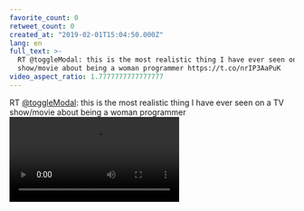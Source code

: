 ```yaml
---
favorite_count: 0
retweet_count: 0
created_at: "2019-02-01T15:04:50.000Z"
lang: en
full_text: >-
  RT @toggleModal: this is the most realistic thing I have ever seen on a TV
  show/movie about being a woman programmer https://t.co/nrIP3AaPuK
video_aspect_ratio: 1.7777777777777777
---
```


RT [@toggleModal](https://twitter.com/toggleModal): this is the most realistic
thing I have ever seen on a TV show/movie about being a woman programmer
![Embedded Video](https://twitter-media-coderbyheart.s3.eu-north-1.amazonaws.com/1091351675233861632-wY2I09GfxRPErx76.mp4)
